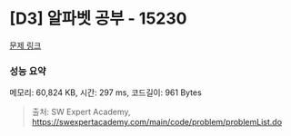 # [D3] 알파벳 공부 - 15230 

[문제 링크](https://swexpertacademy.com/main/code/problem/problemDetail.do?contestProbId=AYLnMQT6vPADFATf) 

### 성능 요약

메모리: 60,824 KB, 시간: 297 ms, 코드길이: 961 Bytes



> 출처: SW Expert Academy, https://swexpertacademy.com/main/code/problem/problemList.do